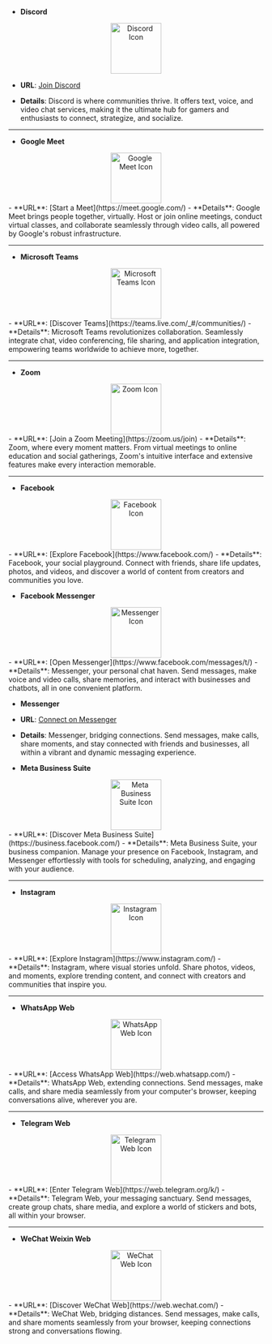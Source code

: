 - **Discord** 
<div align="center">
    <img src="https://img.icons8.com/color/452/discord-logo.png" alt="Discord Icon" width="100px"/>
</div>

- **URL**: [Join Discord](https://discord.com/channels/@me)

- **Details**: Discord is where communities thrive. It offers text, voice, and video chat services, making it the ultimate hub for gamers and enthusiasts to connect, strategize, and socialize.

---

- **Google Meet** 
<div align="center">
    <img src="https://img.icons8.com/color/452/google-meet.png" alt="Google Meet Icon" width="100px"/>
</div>
- **URL**: [Start a Meet](https://meet.google.com/)
- **Details**: Google Meet brings people together, virtually. Host or join online meetings, conduct virtual classes, and collaborate seamlessly through video calls, all powered by Google's robust infrastructure.

---

- **Microsoft Teams** 
<div align="center">
    <img src="https://img.icons8.com/color/452/microsoft-teams.png" alt="Microsoft Teams Icon" width="100px"/>
</div>
- **URL**: [Discover Teams](https://teams.live.com/_#/communities/)
- **Details**: Microsoft Teams revolutionizes collaboration. Seamlessly integrate chat, video conferencing, file sharing, and application integration, empowering teams worldwide to achieve more, together.

---

- **Zoom** 
<div align="center">
    <img src="https://img.icons8.com/color/452/zoom.png" alt="Zoom Icon" width="100px"/>
</div>
- **URL**: [Join a Zoom Meeting](https://zoom.us/join)
- **Details**: Zoom, where every moment matters. From virtual meetings to online education and social gatherings, Zoom's intuitive interface and extensive features make every interaction memorable.

---

- **Facebook** 
<div align="center">
    <img src="https://img.icons8.com/color/452/facebook-new.png" alt="Facebook Icon" width="100px"/>
</div>
- **URL**: [Explore Facebook](https://www.facebook.com/)
- **Details**: Facebook, your social playground. Connect with friends, share life updates, photos, and videos, and discover a world of content from creators and communities you love.

- **Facebook Messenger** 
<div align="center">
    <img src="https://img.icons8.com/color/452/facebook-messenger.png" alt="Messenger Icon" width="100px"/>
</div>
- **URL**: [Open Messenger](https://www.facebook.com/messages/t/)
- **Details**: Messenger, your personal chat haven. Send messages, make voice and video calls, share memories, and interact with businesses and chatbots, all in one convenient platform.

- **Messenger** 
- **URL**: [Connect on Messenger](https://www.messenger.com/)
- **Details**: Messenger, bridging connections. Send messages, make calls, share moments, and stay connected with friends and businesses, all within a vibrant and dynamic messaging experience.

- **Meta Business Suite** 
<div align="center">
    <img src="https://img.icons8.com/color/452/facebook-business.png" alt="Meta Business Suite Icon" width="100px"/>
</div>
- **URL**: [Discover Meta Business Suite](https://business.facebook.com/)
- **Details**: Meta Business Suite, your business companion. Manage your presence on Facebook, Instagram, and Messenger effortlessly with tools for scheduling, analyzing, and engaging with your audience.

---

- **Instagram** 
<div align="center">
    <img src="https://img.icons8.com/color/452/instagram-new.png" alt="Instagram Icon" width="100px"/>
</div>
- **URL**: [Explore Instagram](https://www.instagram.com/)
- **Details**: Instagram, where visual stories unfold. Share photos, videos, and moments, explore trending content, and connect with creators and communities that inspire you.

---

- **WhatsApp Web** 
<div align="center">
    <img src="https://img.icons8.com/color/452/whatsapp--v1.png" alt="WhatsApp Web Icon" width="100px"/>
</div>
- **URL**: [Access WhatsApp Web](https://web.whatsapp.com/)
- **Details**: WhatsApp Web, extending connections. Send messages, make calls, and share media seamlessly from your computer's browser, keeping conversations alive, wherever you are.

---

- **Telegram Web** 
<div align="center">
    <img src="https://img.icons8.com/color/452/telegram-app.png" alt="Telegram Web Icon" width="100px"/>
</div>
- **URL**: [Enter Telegram Web](https://web.telegram.org/k/)
- **Details**: Telegram Web, your messaging sanctuary. Send messages, create group chats, share media, and explore a world of stickers and bots, all within your browser.

---

- **WeChat Weixin Web** 
<div align="center">
    <img src="https://img.icons8.com/color/452/wechat-app.png" alt="WeChat Web Icon" width="100px"/>
</div>
- **URL**: [Discover WeChat Web](https://web.wechat.com/)
- **Details**: WeChat Web, bridging distances. Send messages, make calls, and share moments seamlessly from your browser, keeping connections strong and conversations flowing.
